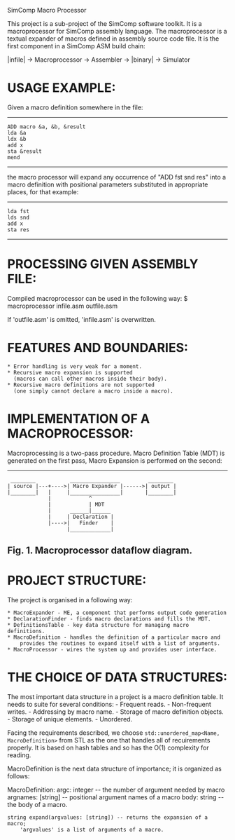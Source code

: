 SimComp Macro Processor

This project is a sub-project of the SimComp software toolkit.
It is a macroprocessor for SimComp assembly language. The macroprocessor
is a textual expander of macros defined in assembly source code file.
It is the first component in a SimComp ASM build chain:

|infile| -> Macroprocessor -> Assembler -> |binary| -> Simulator

USAGE EXAMPLE:
=============
Given a macro definition somewhere in the file:

----
    ADD macro &a, &b, &result
    lda &a
    ldx &b
    add x
    sta &result
    mend
----

the macro processor will expand any occurrence of "ADD fst snd res" into
a macro definition with positional parameters substituted in appropriate
places, for that example:

----
    lda fst
    lds snd
    add x
    sta res
----


PROCESSING GIVEN ASSEMBLY FILE:
===============================
Compiled macroprocessor can be used in the following way:
    $ macroprocessor infile.asm outfile.asm

If 'outfile.asm' is omitted, 'infile.asm' is overwritten.


FEATURES AND BOUNDARIES:
========================
    * Error handling is very weak for a moment.
    * Recursive macro expansion is supported
      (macros can call other macros inside their body).
    * Recursive macro definitions are not supported
      (one simply cannot declare a macro inside a macro).

IMPLEMENTATION OF A MACROPROCESSOR:
=================================
Macroprocessing is a two-pass procedure. Macro Definition Table (MDT)
is generated on the first pass, Macro Expansion is performed on the second:

---------------------------------------------------------------------------
     ________           ________________         ________
    | source |---+---->| Macro Expander |------>| output |
    |________|   |     |________________|       |________|
                 |            ^
                 |            | MDT
                 |      ______|______
                 |     | Declaration |
                 |---->|   Finder    |
                       |_____________|
    
Fig. 1. Macroprocessor dataflow diagram.
---------------------------------------------------------------------------


PROJECT STRUCTURE:
==================
The project is organised in a following way:

    * MacroExpander - ME, a component that performs output code generation
    * DeclarationFinder - finds macro declarations and fills the MDT.
    * DefinitionsTable - key data structure for managing macro definitions.
    * MacroDefinition - handles the definition of a particular macro and
        provides the routines to expand itself with a list of arguments.
    * MacroProcessor - wires the system up and provides user interface.


THE CHOICE OF DATA STRUCTURES:
==============================
The most important data structure in a project is a macro definition table.
It needs to suite for several conditions:
    - Frequent reads.
    - Non-frequent writes.
    - Addressing by macro name.
    - Storage of macro definition objects.
    - Storage of unique elements.
    - Unordered.

Facing the requirements described, we choose `std::unordered_map<Name, MacroDefinition>`
from STL as the one that handles all of recuirements properly. It is based on hash tables
and so has the O(1) complexity for reading.

MacroDefinition is the next data structure of importance; it is organized as follows:

MacroDefinition:
    argc:     integer  -- the number of argument needed by macro
    argnames: [string] -- positional argument names of a macro
    body:     string   -- the body of a macro.

    string expand(argvalues: [string]) -- returns the expansion of a macro;
        'argvalues' is a list of arguments of a macro.
